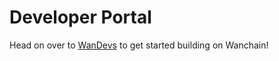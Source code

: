 # Developer Portal

Head on over to [WanDevs](https://wandevs.net) to get started building on Wanchain!